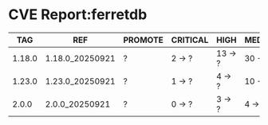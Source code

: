 # CVE Report:ferretdb
|  TAG   |       REF       | PROMOTE | CRITICAL |  HIGH   | MEDIUM  |  LOW   | UNKNOWN |
|--------|-----------------|---------|----------|---------|---------|--------|---------|
| 1.18.0 | 1.18.0_20250921 | ?       | 2 -> ?   | 13 -> ? | 30 -> ? | 5 -> ? | 0 -> ?  |
| 1.23.0 | 1.23.0_20250921 | ?       | 1 -> ?   | 4 -> ?  | 10 -> ? | 0 -> ? | 0 -> ?  |
| 2.0.0  | 2.0.0_20250921  | ?       | 0 -> ?   | 3 -> ?  | 4 -> ?  | 0 -> ? | 0 -> ?  |
